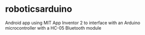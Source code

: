 # roboticsarduino
Android app using MIT App Inventor 2 to interface with an Arduino microcontroller with a HC-05 Bluetooth module
